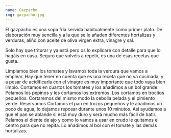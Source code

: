```yaml
---
name: Gazpacho
img: gazpacho.jpg
---
```


El gazpacho es una sopa fría servida habitualmente como primer plato. De elaboración muy sencilla y a la que se le añaden diferentes hortalizas y verduras, aliño con aceite de oliva virgen extra, vinagre y sal.  

Solo hay que triturar y ya está pero os lo explicaré con detalle para que lo hagáis en casa. Seguro que volvéis a repetir, es una de esas recetas que gusta.  

Limpiamos bien los tomates y lavamos toda la verdura que vamos a emplear. Hay que tener en cuenta que es una receta que no va cocinada, y a pesar de acidificarla con el vinagre es muy importante que todo vaya bien limpio. Cortamos en cuartos los tomates y los añadimos a un bol grande.
Pelamos los pepinos y les cortamos los extremos. Los cortamos en trocitos pequeños. Cortaremos del mismo modo la cebolla pelada y el pimiento verde. Reservamos
Cortamos el pan en trozos pequeños y le añadimos un poco de agua, lo dejamos reposar durante unos 10 minutos. Así ayudamos a que el pan se ablande si está muy duro y será mucho más fácil de batir.
Pelamos el diente de ajo y como lo vamos a usar en crudo le quitamos el centro para que no repita. Lo añadimos al bol con el tomate y las demás hortalizas.
